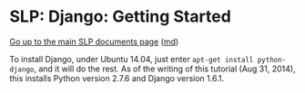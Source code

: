 SLP: Django: Getting Started
============================

[Go up to the main SLP documents page](index.html) ([md](index.md))

To install Django, under Ubuntu 14.04, just enter `apt-get install python-django`, and it will do the rest.  As of the writing of this tutorial (Aug 31, 2014), this installs Python version 2.7.6 and Django version 1.6.1.
